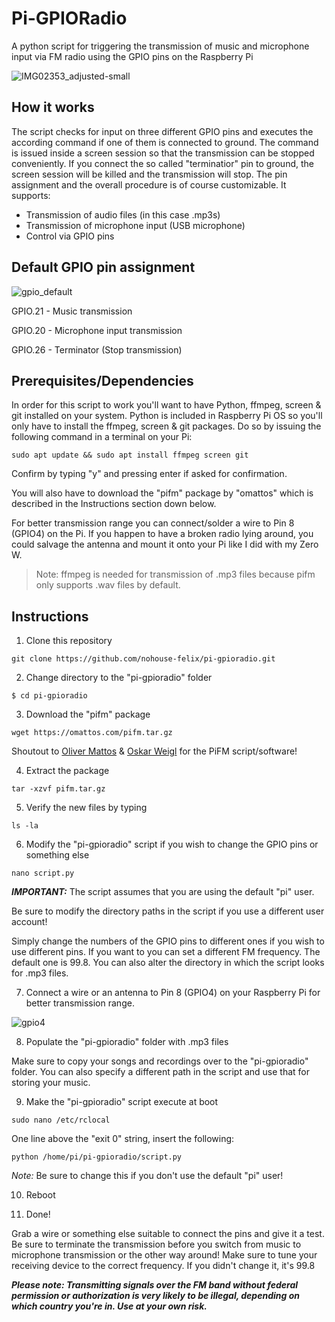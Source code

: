 # Pi-GPIORadio
A python script for triggering the transmission of music and microphone input via FM radio using the GPIO pins on the Raspberry Pi

![IMG02353_adjusted-small](https://user-images.githubusercontent.com/31896499/180519314-4597c4e5-b7a1-4426-a86b-2e21af184e12.jpg)

## How it works

The script checks for input on three different GPIO pins and executes the according command if one of them is connected to ground.
The command is issued inside a screen session so that the transmission can be stopped conveniently.
If you connect the so called "terminatior" pin to ground, the screen session will be killed and the transmission will stop.
The pin assignment and the overall procedure is of course customizable.
It supports:

- Transmission of audio files (in this case .mp3s)
- Transmission of microphone input (USB microphone)
- Control via GPIO pins



## Default GPIO pin assignment

![gpio_default](https://user-images.githubusercontent.com/31896499/180562076-a1ccdac4-e822-4c91-8bf3-493cfec72d38.jpg)

GPIO.21 - Music transmission

GPIO.20 - Microphone input transmission

GPIO.26 - Terminator (Stop transmission)




## Prerequisites/Dependencies

In order for this script to work you'll want to have Python, ffmpeg, screen & git installed on your system.
Python is included in Raspberry Pi OS so you'll only have to install the ffmpeg, screen & git packages.
Do so by issuing the following command in a terminal on your Pi:
```
sudo apt update && sudo apt install ffmpeg screen git
```
Confirm by typing "y" and pressing enter if asked for confirmation.

You will also have to download the "pifm" package by "omattos" which is described in the Instructions section down below.

For better transmission range you can connect/solder a wire to Pin 8 (GPIO4) on the Pi.
If you happen to have a broken radio lying around, you could salvage the antenna and mount it onto your Pi like I did with my Zero W.

> Note: ffmpeg is needed for transmission of .mp3 files because pifm only supports .wav files by default.


## Instructions

1. Clone this repository
```
git clone https://github.com/nohouse-felix/pi-gpioradio.git
```

2. Change directory to the "pi-gpioradio" folder
```
$ cd pi-gpioradio
```

3. Download the "pifm" package
```
wget https://omattos.com/pifm.tar.gz
```
Shoutout to [Oliver Mattos](https://www.omattos.com/) & [Oskar Weigl](https://github.com/madcowswe) for the PiFM script/software!

4. Extract the package
```
tar -xzvf pifm.tar.gz
```

5. Verify the new files by typing
```
ls -la
```


6. Modify the "pi-gpioradio" script if you wish to change the GPIO pins or something else
```
nano script.py
```
***IMPORTANT:*** The script assumes that you are using the default "pi" user.

Be sure to modify the directory paths in the script if you use a different user account!

Simply change the numbers of the GPIO pins to different ones if you wish to use different pins.
If you want to you can set a different FM frequency. The default one is 99.8.
You can also alter the directory in which the script looks for .mp3 files.

7. Connect a wire or an antenna to Pin 8 (GPIO4) on your Raspberry Pi for better transmission range.

![gpio4](https://user-images.githubusercontent.com/31896499/180576894-cb6ee38c-1eae-4406-b828-cf4ba0daa9e1.png)

8. Populate the "pi-gpioradio" folder with .mp3 files

Make sure to copy your songs and recordings over to the "pi-gpioradio" folder.
You can also specify a different path in the script and use that for storing your music.

9. Make the "pi-gpioradio" script execute at boot
```
sudo nano /etc/rclocal
```
One line above the "exit 0" string, insert the following:
```
python /home/pi/pi-gpioradio/script.py
```
*Note:* Be sure to change this if you don't use the default "pi" user!

10. Reboot

11. Done!

Grab a wire or something else suitable to connect the pins and give it a test.
Be sure to terminate the transmission before you switch from music to microphone transmission or the other way around!
Make sure to tune your receiving device to the correct frequency.
If you didn't change it, it's 99.8

***Please note: Transmitting signals over the FM band without federal permission or authorization is very likely to be illegal, depending on which country you're in. Use at your own risk.***
